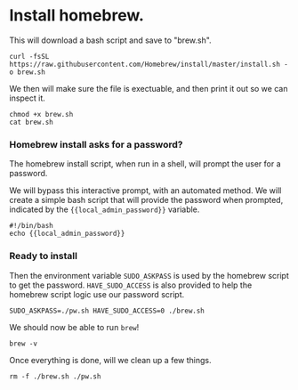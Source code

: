 
# Install homebrew.

This will download a bash script and save to "brew.sh".

```bash|{type:'command'}
curl -fsSL https://raw.githubusercontent.com/Homebrew/install/master/install.sh -o brew.sh
```

We then will make sure the file is exectuable, and then print it out so we can inspect it.
```bash|{type:'command'}
chmod +x brew.sh
cat brew.sh
```

### Homebrew install asks for a password?

The homebrew install script, when run in a shell, will prompt the user for a password.

We will bypass this interactive prompt, with an automated method. We will create a simple bash script that will provide the password when prompted, indicated by the `{{local_admin_password}}` variable.

```bash|{type:'file', path:'pw.sh', permission: "+x", variables: "local_admin_password"}
#!/bin/bash
echo {{local_admin_password}}
```

### Ready to install

Then the environment variable `SUDO_ASKPASS` is used by the homebrew script to get the password. `HAVE_SUDO_ACCESS` is also provided to help the homebrew script logic use our password script.

```bash|{type:'command'}
SUDO_ASKPASS=./pw.sh HAVE_SUDO_ACCESS=0 ./brew.sh
```

We should now be able to run `brew`!

```bash|{type:'command'}
brew -v
```

Once everything is done, will we clean up a few things.

```bash|{type:'command'}
rm -f ./brew.sh ./pw.sh
```
